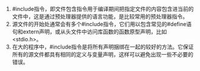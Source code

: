 1. #include指令，即文件包含指令用于编译期间把指定文件的内容包含进当前的文件中，这是通过预处理器提供的语言功能，是比较常用的预处理器指令。
2. 源文件的开始处通常会有多个#include指令，它们用以包含常见的#define语句和extern声明，或从头文件中访问库函数的函数原型声明，比如<stdio.h>。
3. 在大的程序中，#include指令是将所有声明捆绑在一起的较好的方法。它保证所有的源文件都具有相同的定义与变量声明，这样可以避免出现一些不必要的错误。